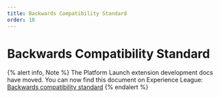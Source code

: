 ```yaml
---
title: Backwards Compatibility Standard
order: 18
---
```


# Backwards Compatibility Standard

{% alert info, Note %}
The Platform Launch extension development docs have moved. You can now find this document on Experience League: [Backwards compatibility standard](https://experienceleague.adobe.com/docs/launch/using/extension-dev/backwards-compatibility.html)
{% endalert %}